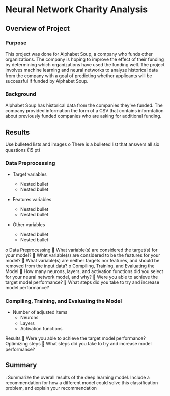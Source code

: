 # Neural Network Charity Analysis

## Overview of Project
### Purpose
This project was done for Alphabet Soup, a company who funds other organizations. The company is hoping to improve the effect of their funding by determining which organizations have used the funding well.
The project involves machine learning and neural networks to analyze historical data from the company with a goal of predicting whether applicants will be successful if funded by Alphabet Soup.

### Background
Alphabet Soup has historical data from the companies they've funded. The company provided information the form of a CSV that contains informtation about previously funded companies who are asking for additional funding. 

## Results
Use bulleted lists and images
o	There is a bulleted list that answers all six questions (15 pt)
### Data Preprocessing
* Target variables
    * Nested bullet
    * Nested bullet

* Features variables
    * Nested bullet
    * Nested bullet

* Other variables
    * Nested bullet
    * Nested bullet

o	Data Preprocessing
	What variable(s) are considered the target(s) for your model?
	What variable(s) are considered to be the features for your model?
	What variable(s) are neither targets nor features, and should be removed from the input data?
o	Compiling, Training, and Evaluating the Model
	How many neurons, layers, and activation functions did you select for your neural network model, and why?
	Were you able to achieve the target model performance?
	What steps did you take to try and increase model performance?

### Compiling, Training, and Evaluating the Model
* Number of adjusted items
    * Neurons
    * Layers
    * Activation functions

Results
	Were you able to achieve the target model performance?
Optimizing steps
	What steps did you take to try and increase model performance?




## Summary
: Summarize the overall results of the deep learning model. Include a recommendation for how a different model could solve this classification problem, and explain your recommendation
